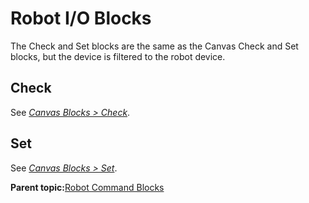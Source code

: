 # Robot I/O Blocks

The Check and Set blocks are the same as the Canvas Check and Set blocks, but the device is filtered to the robot device.

## Check

See [*Canvas Blocks \> Check*](check_block.md).

## Set

See [*Canvas Blocks \> Set*](set_block.md).

**Parent topic:**[Robot Command Blocks](../../6-Task-Canvas-App/Block_Glossary/robot_command_blocks.md)

